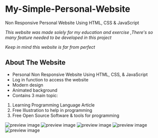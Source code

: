# My-Simple-Personal-Website
Non Responsive Personal Website Using HTML, CSS &amp; JavaScript


*This website was made solely for my education and exercise*
*,There's so many feature needed to be developed in this project*

*Keep in mind this website is far from perfect*

## About The Website
- Personal Non Responsive Website Using HTML, CSS, & JavaScript
- Log in function to access the website
- Modern design
- Animated background
- Contains 3 main topic:
 1. Learning Programming Language Article
 2. Free Illustration to help in programming
 3. Free Open Source Software & tools for programming
 
![preview image](https://github.com/najibf911/My-Simple-Personal-Website/blob/main/Screenshot/Website%20Image.png)
![preview image](https://github.com/najibf911/My-Simple-Personal-Website/blob/main/Screenshot/Website%20Image%202.png)
![preview image](https://github.com/najibf911/My-Simple-Personal-Website/blob/main/Screenshot/Website%20Image%203.png)
![preview image](https://github.com/najibf911/My-Simple-Personal-Website/blob/main/Screenshot/Website%20Image%204.png)
![preview image](https://github.com/najibf911/My-Simple-Personal-Website/blob/main/Screenshot/Website%20Image%205.png)
